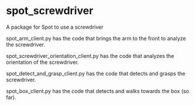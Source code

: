 # spot_screwdriver
A package for Spot to use a screwdriver


spot_arm_client.py has the code that brings the arm to the front to analyze the screwdriver.

spot_screwdriver_orientation_client.py has the code that analyzes the orientation of the screwdriver.

spot_detect_and_grasp_client.py has the code that detects and grasps the screwdriver.

spot_box_client.py has the code that detects and walks towards the box (so far).

